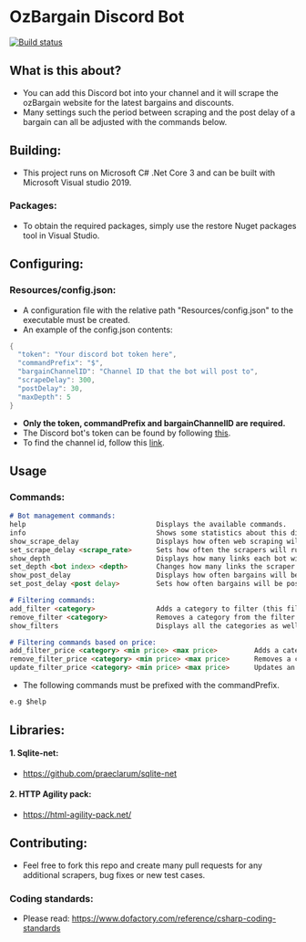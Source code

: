# OzBargain Discord Bot
[![Build status](https://ci.appveyor.com/api/projects/status/7hemkueb44yb9r0v?svg=true)](https://ci.appveyor.com/project/matthewT53/discord-scraper-bot)
## What is this about?
* You can add this Discord bot into your channel and it will scrape the ozBargain website for the latest bargains and discounts.
* Many settings such the period between scraping and the post delay of a bargain can all be adjusted with the commands below.

## Building:
* This project runs on Microsoft C# .Net Core 3 and can be built with Microsoft Visual studio 2019. 
### Packages:
* To obtain the required packages, simply use the restore Nuget packages tool in Visual Studio. 

## Configuring:
### Resources/config.json:
* A configuration file with the relative path "Resources/config.json" to the executable must be created.
* An example of the config.json contents:
```c#
{
  "token": "Your discord bot token here",
  "commandPrefix": "$",
  "bargainChannelID": "Channel ID that the bot will post to",
  "scrapeDelay": 300,
  "postDelay": 30,
  "maxDepth": 5
}
```
* **Only the token, commandPrefix and bargainChannelID are required.**
* The Discord bot's token can be found by following [this](https://discordpy.readthedocs.io/en/latest/discord.html).
* To find the channel id, follow this [link](https://stackoverflow.com/questions/41515134/discord-bot-cant-get-channel-by-name).

## Usage
### Commands:
```markdown
# Bot management commands:
help                                Displays the available commands.
info                                Shows some statistics about this discord bot.
show_scrape_delay                   Displays how often web scraping will occur (seconds).
set_scrape_delay <scrape_rate>      Sets how often the scrapers will run (seconds).
show_depth                          Displays how many links each bot will follow to scrape.
set_depth <bot index> <depth>       Changes how many links the scraper will follow.
show_post_delay                     Displays how often bargains will be posted to the discord channel (milliseconds).
set_post_delay <post delay>         Sets how often bargains will be posted to the discord channel (milliseconds).

# Filtering commands:
add_filter <category>               Adds a category to filter (this filter is applied to the category and name of the product) for. e.g electronics
remove_filter <category>            Removes a category from the filter.
show_filters                        Displays all the categories as well as their prices that are being used as filters.

# Filtering commands based on price:
add_filter_price <category> <min price> <max price>         Adds a category and a price to filter for.
remove_filter_price <category> <min price> <max price>      Removes a category and its price from filtering.
update_filter_price <category> <min price> <max price>      Updates an existing filter category with a new price.
```
* The following commands must be prefixed with the commandPrefix.
```
e.g $help
```

## Libraries:
#### 1. Sqlite-net:
* https://github.com/praeclarum/sqlite-net
#### 2. HTTP Agility pack:
* https://html-agility-pack.net/

## Contributing:
* Feel free to fork this repo and create many pull requests for any additional scrapers, bug fixes or new test cases. 

### Coding standards:
* Please read: https://www.dofactory.com/reference/csharp-coding-standards
